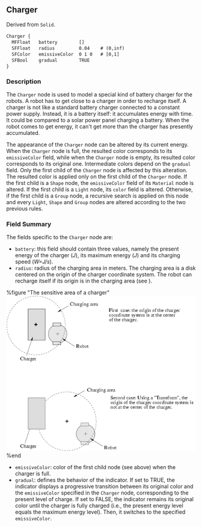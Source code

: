 ## Charger

Derived from `Solid`.


```
Charger {
  MFFloat   battery        []
  SFFloat   radius         0.04    # (0,inf)
  SFColor   emissiveColor  0 1 0   # [0,1]
  SFBool    gradual        TRUE
}
```

### Description

The `Charger` node is used to model a special kind of battery charger for the
robots. A robot has to get close to a charger in order to recharge itself. A
charger is not like a standard battery charger connected to a constant power
supply. Instead, it is a battery itself: it accumulates energy with time. It
could be compared to a solar power panel charging a battery. When the robot
comes to get energy, it can't get more than the charger has presently
accumulated.

The appearance of the `Charger` node can be altered by its current energy. When
the `Charger` node is full, the resulted color corresponds to its
`emissiveColor` field, while when the `Charger` node is empty, its resulted
color corresponds to its original one. Intermediate colors depend on the
`gradual` field. Only the first child of the `Charger` node is affected by this
alteration. The resulted color is applied only on the first child of the
`Charger` node. If the first child is a `Shape` node, the `emissiveColor` field
of its `Material` node is altered. If the first child is a `Light` node, its
`color` field is altered. Otherwise, if the first child is a `Group` node, a
recursive search is applied on this node and every `Light`, `Shape` and `Group`
nodes are altered according to the two previous rules.

### Field Summary

The fields specific to the `Charger` node are:

- `battery`: this field should contain three values, namely the present energy of
the charger (*J*), its maximum energy (*J*) and its charging speed (*W=J/s*).
- `radius`: radius of the charging area in meters. The charging area is a disk
centered on the origin of the charger coordinate system. The robot can recharge
itself if its origin is in the charging area (see ).


%figure "The sensitive area of a charger"
![The sensitive area of a charger](pdf/charger.pdf.png)
%end


- `emissiveColor`: color of the first child node (see above) when the charger is
full.
- `gradual`: defines the behavior of the indicator. If set to TRUE, the indicator
displays a progressive transition between its original color and the
`emissiveColor` specified in the `Charger` node, corresponding to the present
level of charge. If set to FALSE, the indicator remains its original color until
the charger is fully charged (i.e., the present energy level equals the maximum
energy level). Then, it switches to the specified `emissiveColor`.

